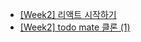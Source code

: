 - [[Week2] 리액트 시작하기](https://9yujin.tistory.com/68)
- [[Week2] todo mate 클론 (1)](https://9yujin.tistory.com/69)
